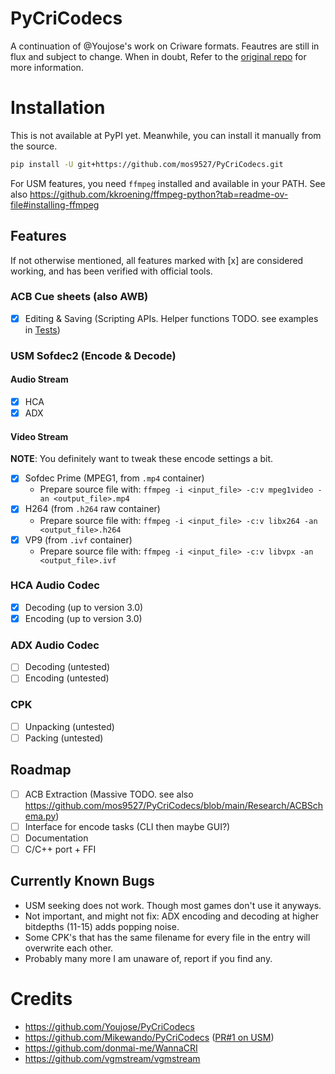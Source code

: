 # PyCriCodecs
A continuation of @Youjose's work on Criware formats. Feautres are still in flux and subject to change. When in doubt, Refer to the [original repo](https://github.com/Youjose/PyCriCodecs) for more information.

# Installation
This is not available at PyPI yet. Meanwhile, you can install it manually from the source.
```bash
pip install -U git+https://github.com/mos9527/PyCriCodecs.git
```

For USM features, you need `ffmpeg` installed and available in your PATH. See also https://github.com/kkroening/ffmpeg-python?tab=readme-ov-file#installing-ffmpeg

## Features
If not otherwise mentioned, all features marked with [x] are considered working, and has been verified with official tools.

### ACB Cue sheets (also AWB)
- [x] Editing & Saving (Scripting APIs. Helper functions TODO. see examples in [Tests](https://github.com/mos9527/PyCriCodecs/tree/main/Tests))
### USM Sofdec2 (Encode & Decode)
#### Audio Stream
- [x] HCA
- [x] ADX
#### Video Stream
**NOTE**: You definitely want to tweak these encode settings a bit.
- [x] Sofdec Prime (MPEG1, from `.mp4` container)
    - Prepare source file with: `ffmpeg -i <input_file> -c:v mpeg1video -an <output_file>.mp4`
- [x] H264 (from `.h264` raw container)
    - Prepare source file with: `ffmpeg -i <input_file> -c:v libx264 -an <output_file>.h264`
- [x] VP9 (from `.ivf` container)
    - Prepare source file with: `ffmpeg -i <input_file> -c:v libvpx -an <output_file>.ivf`
### HCA Audio Codec
- [x] Decoding (up to version 3.0)
- [x] Encoding (up to version 3.0)
### ADX Audio Codec
- [ ] Decoding (untested)
- [ ] Encoding (untested)
### CPK
- [ ] Unpacking (untested)
- [ ] Packing (untested)

## Roadmap
- [ ] ACB Extraction (Massive TODO. see also https://github.com/mos9527/PyCriCodecs/blob/main/Research/ACBSchema.py)
- [ ] Interface for encode tasks (CLI then maybe GUI?)
- [ ] Documentation
- [ ] C/C++ port + FFI
## Currently Known Bugs
- USM seeking does not work. Though most games don't use it anyways.
- Not important, and might not fix: ADX encoding and decoding at higher bitdepths (11-15) adds popping noise.
- Some CPK's that has the same filename for every file in the entry will overwrite each other.
- Probably many more I am unaware of, report if you find any.

# Credits
- https://github.com/Youjose/PyCriCodecs
- https://github.com/Mikewando/PyCriCodecs ([PR#1 on USM](https://github.com/mos9527/PyCriCodecs/pull/1))
- https://github.com/donmai-me/WannaCRI
- https://github.com/vgmstream/vgmstream